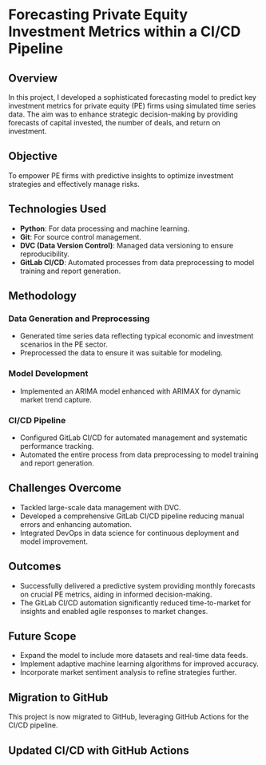 # Forecasting Private Equity Investment Metrics within a CI/CD Pipeline

## Overview
In this project, I developed a sophisticated forecasting model to predict key investment metrics for private equity (PE) firms using simulated time series data. The aim was to enhance strategic decision-making by providing forecasts of capital invested, the number of deals, and return on investment.

## Objective
To empower PE firms with predictive insights to optimize investment strategies and effectively manage risks.

## Technologies Used
- **Python**: For data processing and machine learning.
- **Git**: For source control management.
- **DVC (Data Version Control)**: Managed data versioning to ensure reproducibility.
- **GitLab CI/CD**: Automated processes from data preprocessing to model training and report generation.

## Methodology

### Data Generation and Preprocessing
- Generated time series data reflecting typical economic and investment scenarios in the PE sector.
- Preprocessed the data to ensure it was suitable for modeling.

### Model Development
- Implemented an ARIMA model enhanced with ARIMAX for dynamic market trend capture.

### CI/CD Pipeline
- Configured GitLab CI/CD for automated management and systematic performance tracking.
- Automated the entire process from data preprocessing to model training and report generation.

## Challenges Overcome
- Tackled large-scale data management with DVC.
- Developed a comprehensive GitLab CI/CD pipeline reducing manual errors and enhancing automation.
- Integrated DevOps in data science for continuous deployment and model improvement.

## Outcomes
- Successfully delivered a predictive system providing monthly forecasts on crucial PE metrics, aiding in informed decision-making.
- The GitLab CI/CD automation significantly reduced time-to-market for insights and enabled agile responses to market changes.

## Future Scope
- Expand the model to include more datasets and real-time data feeds.
- Implement adaptive machine learning algorithms for improved accuracy.
- Incorporate market sentiment analysis to refine strategies further.

## Migration to GitHub

This project is now migrated to GitHub, leveraging GitHub Actions for the CI/CD pipeline.

## Updated CI/CD with GitHub Actions


